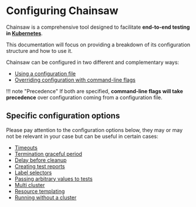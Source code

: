 # Configuring Chainsaw

Chainsaw is a comprehensive tool designed to facilitate **end-to-end testing in [Kubernetes](https://kubernetes.io)**.

This documentation will focus on providing a breakdown of its configuration structure and how to use it.

Chainsaw can be configured in two different and complementary ways:

- [Using a configuration file](./file.md)
- [Overriding configuration with command-line flags](./flags.md)

!!! note "Precedence"
    If both are specified, **command-line flags will take precedence** over configuration coming from a configuration file.

## Specific configuration options

Please pay attention to the configuration options below, they may or may not be relevant in your case but can be useful in certain cases:

- [Timeouts](./timeouts.md)
- [Termination graceful period](./grace.md)
- [Delay before cleanup](./cleanup-delay.md)
- [Creating test reports](./reports.md)
- [Label selectors](./selector.md)
- [Passing arbitrary values to tests](./values.md)
- [Multi cluster](./multi-cluster.md)
- [Resource templating](./templating.md)
- [Running without a cluster](./no-cluster.md)
